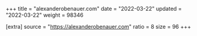 +++
title = "alexanderobenauer.com"
date = "2022-03-22"
updated = "2022-03-22"
weight = 98346

[extra]
source = "https://alexanderobenauer.com"
ratio = 8
size = 96
+++
